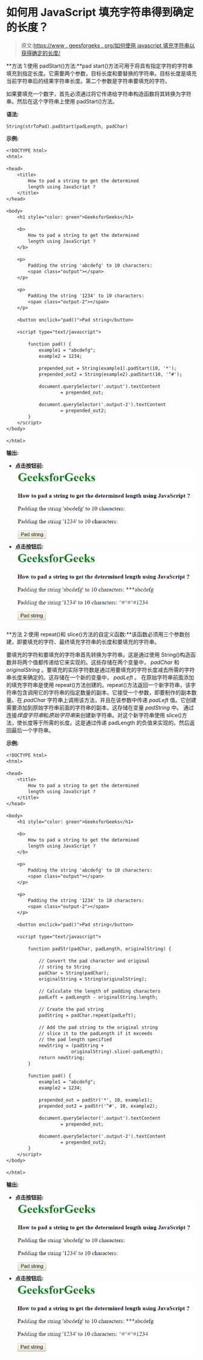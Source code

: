 # 如何用 JavaScript 填充字符串得到确定的长度？

> 原文:[https://www . geesforgeks . org/如何使用 javascript 填充字符串以获得确定的长度/](https://www.geeksforgeeks.org/how-to-pad-a-string-to-get-the-determined-length-using-javascript/)

**方法 1:使用 padStart()方法:**pad start()方法可用于将具有指定字符的字符串填充到指定长度。它需要两个参数，目标长度和要替换的字符串。目标长度是填充当前字符串后的结果字符串长度。第二个参数是字符串要填充的字符。

如果要填充一个数字，首先必须通过将它传递给字符串构造函数将其转换为字符串。然后在这个字符串上使用 padStart()方法。

**语法:**

```
String(strToPad).padStart(padLength, padChar)
```

**示例:**

```
<!DOCTYPE html>
<html>

<head>
    <title>
        How to pad a string to get the determined
        length using JavaScript ?
    </title>
</head>

<body>
    <h1 style="color: green">GeeksforGeeks</h1>

    <b> 
        How to pad a string to get the determined
        length using JavaScript ?
    </b>

    <p>
        Padding the string 'abcdefg' to 10 characters:
        <span class="output"></span>
    </p>

    <p>
        Padding the string '1234' to 10 characters:
        <span class="output-2"></span>
    </p>

    <button onclick="pad()">Pad string</button>

    <script type="text/javascript">

        function pad() {
            example1 = "abcdefg";
            example2 = 1234;

            prepended_out = String(example1).padStart(10, '*');
            prepended_out2 = String(example2).padStart(10, '^#');

            document.querySelector('.output').textContent
                    = prepended_out;

            document.querySelector('.output-2').textContent
                    = prepended_out2;
        }
    </script>
</body>

</html>                    
```

**输出:**

*   **点击按钮前:**
    ![](img/b8b6c092bf4d889bb5a4d0b2b7fa0ad4.png)
*   **点击按钮后:**
    ![](img/12a1a32bf01a122179d87197760f969e.png)

**方法 2:使用 repeat()和 slice()方法的自定义函数:**该函数必须用三个参数创建，即要填充的字符、最终填充字符串的长度和要填充的字符串。

要填充的字符和要填充的字符串首先转换为字符串。这是通过使用 String()构造函数并将两个值都传递给它来实现的。这些存储在两个变量中， *padChar* 和 *originalString* 。要填充的实际字符数是通过用要填充的字符长度减去所需的字符串长度来确定的。这存储在一个新的变量中， *padLeft* 。
在原始字符串前面添加的填充字符串是使用 repeat()方法创建的。repeat()方法返回一个新字符串，该字符串包含调用它的字符串的指定数量的副本。它接受一个参数，即要制作的副本数量。在 *padChar* 字符串上调用该方法，并且在该参数中传递 *padLeft* 值。它创建需要添加到原始字符串前面的字符串的副本。这存储在变量 *padString* 中。
通过连接*焊盘字符串*和*原始字符串*来创建新字符串。对这个新字符串使用 slice()方法，使长度等于所需的长度。这是通过传递 padLength 的负值来实现的。然后返回最后一个字符串。

**示例:**

```
<!DOCTYPE html>
<html>

<head>
    <title>
        How to pad a string to get the determined
        length using JavaScript ?
    </title>
</head>

<body>
    <h1 style="color: green">GeeksforGeeks</h1>

    <b> 
        How to pad a string to get the determined
        length using JavaScript ?
    </b>

    <p>
        Padding the string 'abcdefg' to 10 characters:
        <span class="output"></span>
    </p>

    <p>
        Padding the string '1234' to 10 characters:
        <span class="output-2"></span>
    </p>

    <button onclick="pad()">Pad string</button>

    <script type="text/javascript">

        function padStr(padChar, padLength, originalString) {

            // Convert the pad character and original
            // string to String
            padChar = String(padChar);
            originalString = String(originalString);

            // Calculate the length of padding characters
            padLeft = padLength - originalString.length;

            // Create the pad string
            padString = padChar.repeat(padLeft);

            // Add the pad string to the original string
            // slice it to the padLength if it exceeds
            // the pad length specified
            newString = (padString + 
                        originalString).slice(-padLength);
            return newString;
        }

        function pad() {
            example1 = "abcdefg";
            example2 = 1234;

            prepended_out = padStr('*', 10, example1);
            prepended_out2 = padStr('^#', 10, example2);

            document.querySelector('.output').textContent 
                    = prepended_out;

            document.querySelector('.output-2').textContent
                    = prepended_out2;
        }
    </script>
</body>

</html>
```

**输出:**

*   **点击按钮前:**
    ![](img/b8b6c092bf4d889bb5a4d0b2b7fa0ad4.png)
*   **点击按钮后:**
    ![](img/12a1a32bf01a122179d87197760f969e.png)